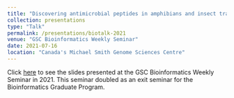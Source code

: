 ```yaml
---
title: "Discovering antimicrobial peptides in amphibians and insect transcriptomes"
collection: presentations
type: "Talk"
permalink: /presentations/biotalk-2021
venue: "GSC Bioinformatics Weekly Seminar"
date: 2021-07-16
location: "Canada's Michael Smith Genome Sciences Centre"
---
```


Click [here](https://github.com/dy-lin/msc-thesis/blob/master/BioTalk_2021July16.pdf) to see the slides presented at the GSC Bioinformatics Weekly Seminar in 2021. This seminar doubled as an exit seminar for the Bioinformatics Graduate Program.
